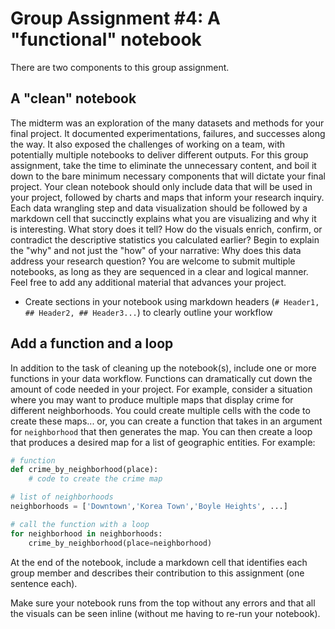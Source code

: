 # Group Assignment #4: A "functional" notebook

There are two components to this group assignment.

## A "clean" notebook

The midterm was an exploration of the many datasets and methods for your final project. It documented experimentations, failures, and successes along the way. It also exposed the challenges of working on a team, with potentially multiple notebooks to deliver different outputs. For this group assignment, take the time to eliminate the unnecessary content, and boil it down to the bare minimum necessary components that will dictate your final project. Your clean notebook should only include data that will be used in your project, followed by charts and maps that inform your research inquiry. Each data wrangling step and data visualization should be followed by a markdown cell that succinctly explains what you are visualizing and why it is interesting. What story does it tell? How do the visuals enrich, confirm, or contradict the descriptive statistics you calculated earlier? Begin to explain the "why" and not just the "how" of your narrative: Why does this data address your research question? You are welcome to submit multiple notebooks, as long as they are sequenced in a clear and logical manner. Feel free to add any additional material that advances your project.

- Create sections in your notebook using markdown headers (`# Header1, ## Header2, ## Header3...`) to clearly outline your workflow 

## Add a function and a loop

In addition to the task of cleaning up the notebook(s), include one or more functions in your data workflow. Functions can dramatically cut down the amount of code needed in your project. For example, consider a situation where you may want to produce multiple maps that display crime for different neighborhoods. You could create multiple cells with the code to create these maps... or, you can create a function that takes in an argument for `neighborhood` that then generates the map. You can then create a loop that produces a desired map for a list of geographic entities. For example:

```python
# function
def crime_by_neighborhood(place):
    # code to create the crime map

# list of neighborhoods
neighborhoods = ['Downtown','Korea Town','Boyle Heights', ...]

# call the function with a loop
for neighborhood in neighborhoods:
    crime_by_neighborhood(place=neighborhood)

````

At the end of the notebook, include a markdown cell that identifies each group member and describes their contribution to this assignment (one sentence each).

Make sure your notebook runs from the top without any errors and that all the visuals can be seen inline (without me having to re-run your notebook). 




